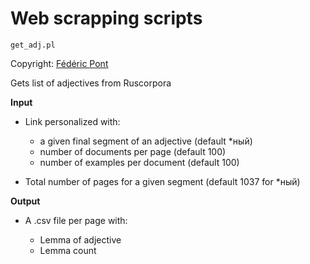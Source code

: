 # Web scrapping scripts

`get_adj.pl` 

Copyright: [Fédéric Pont](https://github.com/FredPont)

Gets list of adjectives from Ruscorpora

**Input**

- Link personalized with:

    - a given final segment of an adjective (default \*ный)
    - number of documents per page (default 100)
    - number of examples per document (default 100)

- Total number of pages for a given segment (default 1037 for \*ный)

**Output**

- A .csv file per page with: 

    - Lemma of adjective
    - Lemma count
